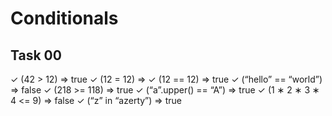 # Conditionals

## Task 00

✓ (42 > 12) => true
✓ (12 = 12) => 
✓ (12 == 12) => true
✓ (“hello” == “world”) => false
✓ (218 >= 118) => true
✓ (“a”.upper() == “A”) => true
✓ (1 ∗ 2 ∗ 3 ∗ 4 <= 9) => false
✓ (“z” in “azerty”) => true